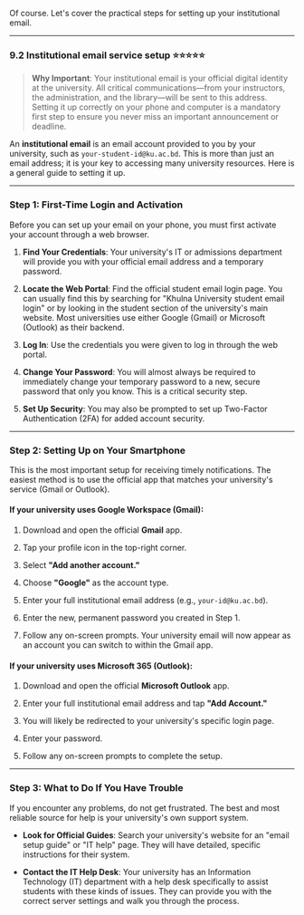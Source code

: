 Of course. Let's cover the practical steps for setting up your institutional email.

---

### 9.2 Institutional email service setup ⭐⭐⭐⭐⭐

> **Why Important**: Your institutional email is your official digital identity at the university. All critical communications—from your instructors, the administration, and the library—will be sent to this address. Setting it up correctly on your phone and computer is a mandatory first step to ensure you never miss an important announcement or deadline.

An **institutional email** is an email account provided to you by your university, such as `your-student-id@ku.ac.bd`. This is more than just an email address; it is your key to accessing many university resources. Here is a general guide to setting it up.

---

### Step 1: First-Time Login and Activation

Before you can set up your email on your phone, you must first activate your account through a web browser.

1. **Find Your Credentials**: Your university's IT or admissions department will provide you with your official email address and a temporary password.
    
2. **Locate the Web Portal**: Find the official student email login page. You can usually find this by searching for "Khulna University student email login" or by looking in the student section of the university's main website. Most universities use either Google (Gmail) or Microsoft (Outlook) as their backend.
    
3. **Log In**: Use the credentials you were given to log in through the web portal.
    
4. **Change Your Password**: You will almost always be required to immediately change your temporary password to a new, secure password that only you know. This is a critical security step.
    
5. **Set Up Security**: You may also be prompted to set up Two-Factor Authentication (2FA) for added account security.
    

---

### Step 2: Setting Up on Your Smartphone

This is the most important setup for receiving timely notifications. The easiest method is to use the official app that matches your university's service (Gmail or Outlook).

#### If your university uses Google Workspace (Gmail):

1. Download and open the official **Gmail** app.
    
2. Tap your profile icon in the top-right corner.
    
3. Select **"Add another account."**
    
4. Choose **"Google"** as the account type.
    
5. Enter your full institutional email address (e.g., `your-id@ku.ac.bd`).
    
6. Enter the new, permanent password you created in Step 1.
    
7. Follow any on-screen prompts. Your university email will now appear as an account you can switch to within the Gmail app.
    

#### If your university uses Microsoft 365 (Outlook):

1. Download and open the official **Microsoft Outlook** app.
    
2. Enter your full institutional email address and tap **"Add Account."**
    
3. You will likely be redirected to your university's specific login page.
    
4. Enter your password.
    
5. Follow any on-screen prompts to complete the setup.
    

---

### Step 3: What to Do If You Have Trouble

If you encounter any problems, do not get frustrated. The best and most reliable source for help is your university's own support system.

- **Look for Official Guides**: Search your university's website for an "email setup guide" or "IT help" page. They will have detailed, specific instructions for their system.
    
- **Contact the IT Help Desk**: Your university has an Information Technology (IT) department with a help desk specifically to assist students with these kinds of issues. They can provide you with the correct server settings and walk you through the process.